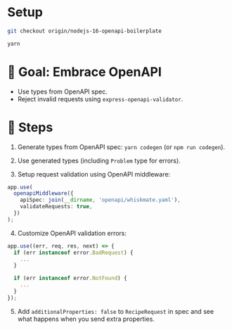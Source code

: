 # Setup

```sh
git checkout origin/nodejs-16-openapi-boilerplate

yarn
```

# 🎯 Goal: Embrace OpenAPI

- Use types from OpenAPI spec.
- Reject invalid requests using `express-openapi-validator`.

# 📝 Steps

1. Generate types from OpenAPI spec: `yarn codegen` (or `npm run codegen`).

2. Use generated types (including `Problem` type for errors).

3. Setup request validation using OpenAPI middleware:

```ts
app.use(
  openapiMiddleware({
    apiSpec: join(__dirname, 'openapi/whiskmate.yaml'),
    validateRequests: true,
  })
);
```

4. Customize OpenAPI validation errors:

```ts
app.use((err, req, res, next) => {
  if (err instanceof error.BadRequest) {
    ...
  }

  if (err instanceof error.NotFound) {
    ...
  }
});
```

5. Add `additionalProperties: false` to `RecipeRequest` in spec and see what happens when you send extra properties.
